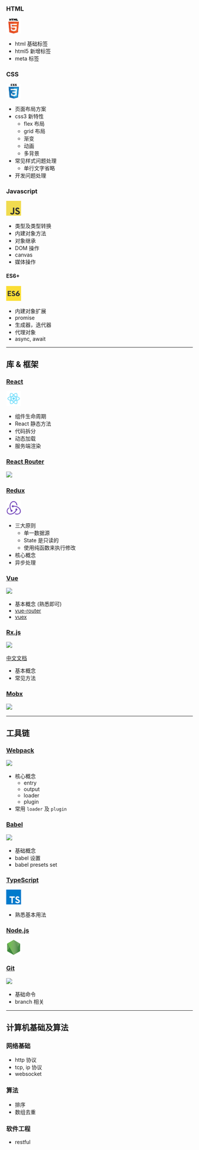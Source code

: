 ## 

### HTML

<img height="40" src="https://raw.githubusercontent.com/github/explore/6c6508f34230f0ac0d49e847a326429eefbfc030/topics/html/html.png" />

- html 基础标签
- html5 新增标签
- meta 标签

### CSS

<img height="40" src="https://raw.githubusercontent.com/github/explore/6c6508f34230f0ac0d49e847a326429eefbfc030/topics/css/css.png" />

- 页面布局方案
- css3 新特性
  - flex 布局
  - grid 布局
  - 渐变
  - 动画
  - 多背景
- 常见样式问题处理
  - 单行文字省略
- 开发问题处理

### Javascript

<img height="40" src="https://raw.githubusercontent.com/github/explore/6c6508f34230f0ac0d49e847a326429eefbfc030/topics/javascript/javascript.png" />

- 类型及类型转换
- 内建对象方法
- 对象继承
- DOM 操作
- canvas
- 媒体操作

#### ES6+

<img height="40" src="https://raw.githubusercontent.com/github/explore/6c6508f34230f0ac0d49e847a326429eefbfc030/topics/es6/es6.png" />

- 内建对象扩展
- promise
- 生成器，迭代器
- 代理对象
- async, await

---

## 库 & 框架

### [React](https://reactjs.org/)

<img height="40" src="https://raw.githubusercontent.com/github/explore/6c6508f34230f0ac0d49e847a326429eefbfc030/topics/react/react.png" />

- 组件生命周期
- React 静态方法
- 代码拆分
- 动态加载
- 服务端渲染

### [React Router](https://reacttraining.com/react-router/web/guides/philosophy)

<img height="40" src="https://camo.githubusercontent.com/f63754b8412368e820601967af6dea84312b925b/68747470733a2f2f7265616374747261696e696e672e636f6d2f72656163742d726f757465722f616e64726f69642d6368726f6d652d313434783134342e706e67" />

### [Redux](https://www.redux.org.cn/)

<img height="40" src="https://raw.githubusercontent.com/github/explore/6c6508f34230f0ac0d49e847a326429eefbfc030/topics/redux/redux.png" />

- 三大原则
  - 单一数据源
  - State 是只读的
  - 使用纯函数来执行修改
- 核心概念
- 异步处理

### [Vue](https://vuejs.org/)

<img height="40" src="https://vuejs.org/images/logo.png" />

- 基本概念 (熟悉即可)
- [vue-router](https://router.vuejs.org/zh/)
- [vuex](https://vuex.vuejs.org/zh/guide/)

### [Rx.js](https://rxjs-dev.firebaseapp.com/)

<img height="40" src="https://rxjs-dev.firebaseapp.com/generated/images/marketing/home/Rx_Logo-512-512.png" />

[中文文档](https://cn.rx.js.org/)

- 基本概念
- 常见方法

### [Mobx](https://cn.mobx.js.org/)

<img height="40" src="https://raw.githubusercontent.com/mobxjs/mobx/master/docs/mobx.png" />

---

## 工具链

### [Webpack](https://webpack.js.org/)

<img height="40" src="https://webpack.js.org/cb0093496837d3dc43dfae5a9104d663.png" />

- 核心概念
  - entry
  - output
  - loader
  - plugin
- 常用 `loader` 及 `plugin`

### [Babel](https://babeljs.io/)

<img height="40" src="https://d33wubrfki0l68.cloudfront.net/7a197cfe44548cc1a3f581152af70a3051e11671/78df8/img/babel.svg" />

- 基础概念
- babel 设置
- babel presets set

### [TypeScript](https://www.typescriptlang.org/)

<img height="40" src="https://raw.githubusercontent.com/github/explore/6c6508f34230f0ac0d49e847a326429eefbfc030/topics/typescript/typescript.png" />

- 熟悉基本用法

### [Node.js](https://nodejs.org/en/)

<img height="40" src="https://raw.githubusercontent.com/github/explore/fd96fceccf8c42c99cbe29cf0f8dcc4736fcb85a/topics/nodejs/nodejs.png" />

### [Git](https://raw.githubusercontent.com/github/explore/6c6508f34230f0ac0d49e847a326429eefbfc030/topics/git/git.png)

<img height="40" src="https://git-scm.com/images/logo@2x.png" />

- 基础命令
- branch 相关

---

## 计算机基础及算法

### 网络基础

- http 协议
- tcp, ip 协议
- websocket

### 算法

- 排序
- 数组去重

### 软件工程

- restful